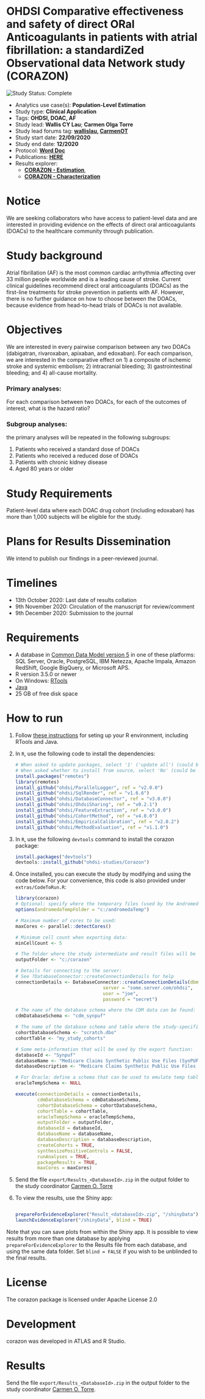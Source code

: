 OHDSI Comparative effectiveness and safety of direct ORal Anticoagulants in patients with atrial fibrillation: a standardiZed Observational data Network study (CORAZON)
=============

 <img src="https://img.shields.io/badge/Study%20Status-Complete-orange.svg" alt="Study Status: Complete"> 

- Analytics use case(s): **Population-Level Estimation**
- Study type: **Clinical Application**
- Tags: **OHDSI, DOAC, AF**
- Study lead: **Wallis CY Lau**; 
                  **Carmen Olga Torre**
- Study lead forums tag: **[wallislau](https://forums.ohdsi.org/u/wallislau), [CarmenOT](https://forums.ohdsi.org/u/carmenot)**
- Study start date: **22/09/2020**
- Study end date: **12/2020**
- Protocol: **[Word Doc](https://github.com/ohdsi-studies/Corazon/blob/master/documents/OHDSI%20Protocol%20CORAZON%20V2.1_clean.docx)**
- Publications: **[HERE](https://www.acpjournals.org/doi/10.7326/M22-0511)**
- Results explorer:
	- **[CORAZON - Estimation](https://data.ohdsi.org/corazon/)**, 
	- **[CORAZON - Characterization](https://data.ohdsi.org/DoacCohortDiagnostics/)**

Notice
============
We are seeking collaborators who have access to patient-level data and are interested in providing evidence on the effects of direct oral anticoagulants (DOACs) to the healthcare community through publication. 

Study background 
============
Atrial fibrillation (AF) is the most common cardiac arrhythmia affecting over 33 million people worldwide and is a leading cause of stroke. Current clinical guidelines recommend direct oral anticoagulants (DOACs) as the first-line treatments for stroke prevention in patients with AF. However, there is no further guidance on how to choose between the DOACs, because evidence from head-to-head trials of DOACs is not available.

Objectives
============
We are interested in every pairwise comparison between any two DOACs (dabigatran, rivaroxaban, apixaban, and edoxaban). For each comparison, we are interested in the comparative effect on 1) a composite of ischemic stroke and systemic embolism; 2) intracranial bleeding; 3) gastrointestinal bleeding; and 4) all-cause mortality.

### Primary analyses: 
For each comparison between two DOACs, for each of the outcomes of interest, what is the hazard ratio? 
### Subgroup analyses: 
the primary analyses will be repeated in the following subgroups:
1)	Patients who received a standard dose of DOACs
2)	Patients who received a reduced dose of DOACs
3)	Patients with chronic kidney disease
4)	Aged 80 years or older

Study Requirements 
============
Patient-level data where each DOAC drug cohort (including edoxaban) has more than 1,000 subjects will be eligible for the study. 

Plans for Results Dissemination
============
We intend to publish our findings in a peer-reviewed journal.

Timelines
============
- 13th October 2020: Last date of results collation
- 9th November 2020: Circulation of the manuscript for review/comment
- 9th December 2020: Submission to the journal






Requirements
============

- A database in [Common Data Model version 5](https://github.com/OHDSI/CommonDataModel) in one of these platforms: SQL Server, Oracle, PostgreSQL, IBM Netezza, Apache Impala, Amazon RedShift, Google BigQuery, or Microsoft APS.
- R version 3.5.0 or newer
- On Windows: [RTools](http://cran.r-project.org/bin/windows/Rtools/)
- [Java](http://java.com)
- 25 GB of free disk space

How to run
==========
1. Follow [these instructions](https://ohdsi.github.io/Hades/rSetup.html) for seting up your R environment, including RTools and Java. 

2. In `R`, use the following code to install the dependencies:

	```r
	# When asked to update packages, select '1' ('update all') (could be multiple times)
	# When asked whether to install from source, select 'No' (could be multiple times)
	install.packages("remotes")
	library(remotes)
	install_github("ohdsi/ParallelLogger", ref = "v2.0.0")
	install_github("ohdsi/SqlRender", ref = "v1.6.6")
	install_github("ohdsi/DatabaseConnector", ref = "v3.0.0")
	install_github("ohdsi/OhdsiSharing", ref = "v0.2.1")
	install_github("ohdsi/FeatureExtraction", ref = "v3.0.0")
	install_github("ohdsi/CohortMethod", ref = "v4.0.0")
	install_github("ohdsi/EmpiricalCalibration", ref = "v2.0.2")
	install_github("ohdsi/MethodEvaluation", ref = "v1.1.0")
	```

3. In `R`, use the following `devtools` command to install the corazon package:

	```r
	install.packages("devtools")
	devtools::install_github("ohdsi-studies/Corazon")
	```
	
3. Once installed, you can execute the study by modifying and using the code below. For your convenience, this code is also provided under `extras/CodeToRun.R`:

	```r
	library(corazon)
	# Optional: specify where the temporary files (used by the Andromeda package) will be created:
  	options(andromedaTempFolder = "c:/andromedaTemp")
	
	# Maximum number of cores to be used:
	maxCores <- parallel::detectCores()
	
	# Minimum cell count when exporting data:
	minCellCount <- 5
	
	# The folder where the study intermediate and result files will be written:
	outputFolder <- "c:/corazon"
	
	# Details for connecting to the server:
	# See ?DatabaseConnector::createConnectionDetails for help
	connectionDetails <- DatabaseConnector::createConnectionDetails(dbms = "postgresql",
									server = "some.server.com/ohdsi",
									user = "joe",
									password = "secret")
	
	# The name of the database schema where the CDM data can be found:
	cdmDatabaseSchema <- "cdm_synpuf"
	
	# The name of the database schema and table where the study-specific cohorts will be instantiated:
	cohortDatabaseSchema <- "scratch.dbo"
	cohortTable <- "my_study_cohorts"
	
	# Some meta-information that will be used by the export function:
	databaseId <- "Synpuf"
	databaseName <- "Medicare Claims Synthetic Public Use Files (SynPUFs)"
	databaseDescription <- "Medicare Claims Synthetic Public Use Files (SynPUFs) were created to allow interested parties to gain familiarity using Medicare claims data while protecting beneficiary privacy. These files are intended to promote development of software and applications that utilize files in this format, train researchers on the use and complexities of Centers for Medicare and Medicaid Services (CMS) claims, and support safe data mining innovations. The SynPUFs were created by combining randomized information from multiple unique beneficiaries and changing variable values. This randomization and combining of beneficiary information ensures privacy of health information."
	
	# For Oracle: define a schema that can be used to emulate temp tables:
	oracleTempSchema <- NULL
	
	execute(connectionDetails = connectionDetails,
            cdmDatabaseSchema = cdmDatabaseSchema,
            cohortDatabaseSchema = cohortDatabaseSchema,
            cohortTable = cohortTable,
            oracleTempSchema = oracleTempSchema,
            outputFolder = outputFolder,
            databaseId = databaseId,
            databaseName = databaseName,
            databaseDescription = databaseDescription,
            createCohorts = TRUE,
            synthesizePositiveControls = FALSE,
            runAnalyses = TRUE,
            packageResults = TRUE,
            maxCores = maxCores)
	```

4. Send the file ```export/Results_<DatabaseId>.zip``` in the output folder to the study coordinator [Carmen O. Torre](mailto:carmenolga.torre@iqvia.com)
	
	
5. To view the results, use the Shiny app:

	```r
	
	prepareForEvidenceExplorer("Result_<databaseId>.zip", "/shinyData")
	launchEvidenceExplorer("/shinyData", blind = TRUE)	
	```
  
  Note that you can save plots from within the Shiny app. It is possible to view results from more than one database by applying `prepareForEvidenceExplorer` to the Results file from each database, and using the same data folder. Set `blind = FALSE` if you wish to be unblinded to the final results.

License
=======
The corazon package is licensed under Apache License 2.0

Development
===========
corazon was developed in ATLAS and R Studio.

Results
===========
Send the file ```export/Results_<DatabaseId>.zip``` in the output folder to the study coordinator [Carmen O. Torre](mailto:carmenolga.torre@iqvia.com).



